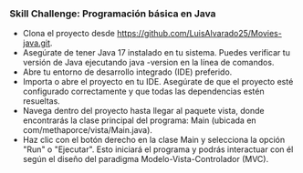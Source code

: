 ### Skill Challenge: Programación básica en Java

- Clona el proyecto desde https://github.com/LuisAlvarado25/Movies-java.git.
- Asegúrate de tener Java 17 instalado en tu sistema. Puedes verificar tu versión de Java ejecutando java -version en la línea de comandos. 
- Abre tu entorno de desarrollo integrado (IDE) preferido.
- Importa o abre el proyecto en tu IDE. Asegúrate de que el proyecto esté configurado correctamente y que todas las dependencias estén resueltas.
- Navega dentro del proyecto hasta llegar al paquete vista, donde encontrarás la clase principal del programa: Main (ubicada en com/methaporce/vista/Main.java).
- Haz clic con el botón derecho en la clase Main y selecciona la opción "Run" o "Ejecutar". Esto iniciará el programa y podrás interactuar con él según el diseño del paradigma Modelo-Vista-Controlador (MVC).
